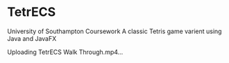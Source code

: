 # TetrECS
University of Southampton Coursework
A classic Tetris game varient using Java and JavaFX

Uploading TetrECS Walk Through.mp4…
